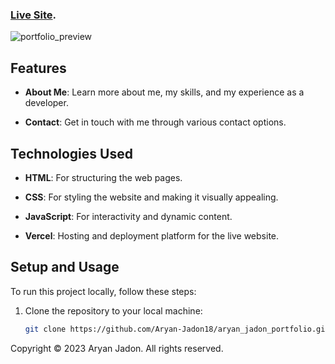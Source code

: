### [Live Site](https://aryan-jadon-portfolio.vercel.app/).

![portfolio_preview](https://github.com/Aryan-Jadon18/aryan_jadon_portfolio/assets/95238912/0c5334e3-3b24-4d46-bd9d-3e39ff6bb32d)
## Features
- **About Me**: Learn more about me, my skills, and my experience as a developer.

- **Contact**: Get in touch with me through various contact options.

## Technologies Used

- **HTML**: For structuring the web pages.

- **CSS**: For styling the website and making it visually appealing.

- **JavaScript**: For interactivity and dynamic content.

- **Vercel**: Hosting and deployment platform for the live website.

## Setup and Usage

To run this project locally, follow these steps:

1. Clone the repository to your local machine:

   ```bash
   git clone https://github.com/Aryan-Jadon18/aryan_jadon_portfolio.git

Copyright &copy; 2023 Aryan Jadon. All rights reserved.
